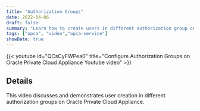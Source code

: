 ```yaml
---
title: "Authorization Groups"
date: 2022-04-06
draft: false
summary: "Learn how to create users in different authorization group on Oracle Private Cloud Applicance."
tags: ["opca", "video","opca-service"]
showDate: true
---
```


{{< youtube id="QCsCyFWPea0" title="Configure Authorization Groups on Oracle Private Cloud Appliance Youtube video" >}}

## Details

This video discusses and demonstrates user creation in different authorization groups on Oracle Private Cloud Appliance.
